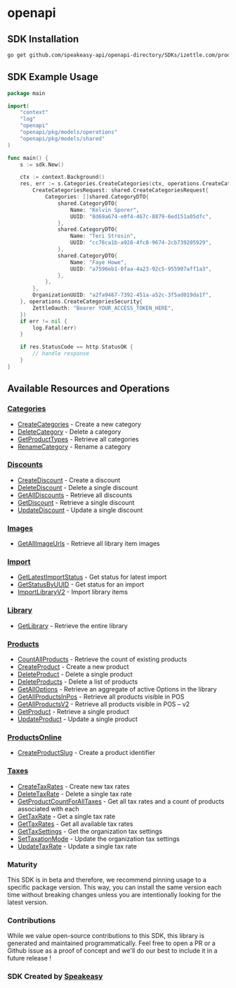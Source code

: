 # openapi

<!-- Start SDK Installation -->
## SDK Installation

```bash
go get github.com/speakeasy-api/openapi-directory/SDKs/izettle.com/products/1.0.0/go
```
<!-- End SDK Installation -->

## SDK Example Usage
<!-- Start SDK Example Usage -->
```go
package main

import(
	"context"
	"log"
	"openapi"
	"openapi/pkg/models/operations"
	"openapi/pkg/models/shared"
)

func main() {
    s := sdk.New()

    ctx := context.Background()
    res, err := s.Categories.CreateCategories(ctx, operations.CreateCategoriesRequest{
        CreateCategoriesRequest: shared.CreateCategoriesRequest{
            Categories: []shared.CategoryDTO{
                shared.CategoryDTO{
                    Name: "Kelvin Sporer",
                    UUID: "8d69a674-e0f4-467c-8879-6ed151a05dfc",
                },
                shared.CategoryDTO{
                    Name: "Teri Strosin",
                    UUID: "cc78ca1b-a928-4fc8-9674-2cb739205929",
                },
                shared.CategoryDTO{
                    Name: "Faye Howe",
                    UUID: "a7596eb1-0faa-4a23-92c5-955907aff1a3",
                },
            },
        },
        OrganizationUUID: "a2fa9467-7392-451a-a52c-3f5ad019da1f",
    }, operations.CreateCategoriesSecurity{
        ZettleOauth: "Bearer YOUR_ACCESS_TOKEN_HERE",
    })
    if err != nil {
        log.Fatal(err)
    }

    if res.StatusCode == http.StatusOK {
        // handle response
    }
}
```
<!-- End SDK Example Usage -->

<!-- Start SDK Available Operations -->
## Available Resources and Operations


### [Categories](docs/categories/README.md)

* [CreateCategories](docs/categories/README.md#createcategories) - Create a new category
* [DeleteCategory](docs/categories/README.md#deletecategory) - Delete a category
* [GetProductTypes](docs/categories/README.md#getproducttypes) - Retrieve all categories
* [RenameCategory](docs/categories/README.md#renamecategory) - Rename a category

### [Discounts](docs/discounts/README.md)

* [CreateDiscount](docs/discounts/README.md#creatediscount) - Create a discount
* [DeleteDiscount](docs/discounts/README.md#deletediscount) - Delete a single discount 
* [GetAllDiscounts](docs/discounts/README.md#getalldiscounts) - Retrieve all discounts
* [GetDiscount](docs/discounts/README.md#getdiscount) - Retrieve a single discount
* [UpdateDiscount](docs/discounts/README.md#updatediscount) - Update a single discount

### [Images](docs/images/README.md)

* [GetAllImageUrls](docs/images/README.md#getallimageurls) - Retrieve all library item images

### [Import](docs/import/README.md)

* [GetLatestImportStatus](docs/import/README.md#getlatestimportstatus) - Get status for latest import
* [GetStatusByUUID](docs/import/README.md#getstatusbyuuid) - Get status for an import
* [ImportLibraryV2](docs/import/README.md#importlibraryv2) - Import library items

### [Library](docs/library/README.md)

* [GetLibrary](docs/library/README.md#getlibrary) - Retrieve the entire library

### [Products](docs/products/README.md)

* [CountAllProducts](docs/products/README.md#countallproducts) - Retrieve the count of existing products
* [CreateProduct](docs/products/README.md#createproduct) - Create a new product
* [DeleteProduct](docs/products/README.md#deleteproduct) - Delete a single product
* [DeleteProducts](docs/products/README.md#deleteproducts) - Delete a list of products
* [GetAllOptions](docs/products/README.md#getalloptions) - Retrieve an aggregate of active Options in the library
* [GetAllProductsInPos](docs/products/README.md#getallproductsinpos) - Retrieve all products visible in POS
* [GetAllProductsV2](docs/products/README.md#getallproductsv2) - Retrieve all products visible in POS – v2
* [GetProduct](docs/products/README.md#getproduct) - Retrieve a single product
* [UpdateProduct](docs/products/README.md#updateproduct) - Update a single product

### [ProductsOnline](docs/productsonline/README.md)

* [CreateProductSlug](docs/productsonline/README.md#createproductslug) - Create a product identifier

### [Taxes](docs/taxes/README.md)

* [CreateTaxRates](docs/taxes/README.md#createtaxrates) - Create new tax rates
* [DeleteTaxRate](docs/taxes/README.md#deletetaxrate) - Delete a single tax rate
* [GetProductCountForAllTaxes](docs/taxes/README.md#getproductcountforalltaxes) - Get all tax rates and a count of products associated with each
* [GetTaxRate](docs/taxes/README.md#gettaxrate) - Get a single tax rate
* [GetTaxRates](docs/taxes/README.md#gettaxrates) - Get all available tax rates
* [GetTaxSettings](docs/taxes/README.md#gettaxsettings) - Get the organization tax settings 
* [SetTaxationMode](docs/taxes/README.md#settaxationmode) - Update the organization tax settings
* [UpdateTaxRate](docs/taxes/README.md#updatetaxrate) - Update a single tax rate
<!-- End SDK Available Operations -->

### Maturity

This SDK is in beta and therefore, we recommend pinning usage to a specific package version.
This way, you can install the same version each time without breaking changes unless you are intentionally
looking for the latest version.

### Contributions

While we value open-source contributions to this SDK, this library is generated and maintained programmatically.
Feel free to open a PR or a Github issue as a proof of concept and we'll do our best to include it in a future release !

### SDK Created by [Speakeasy](https://docs.speakeasyapi.dev/docs/using-speakeasy/client-sdks)
